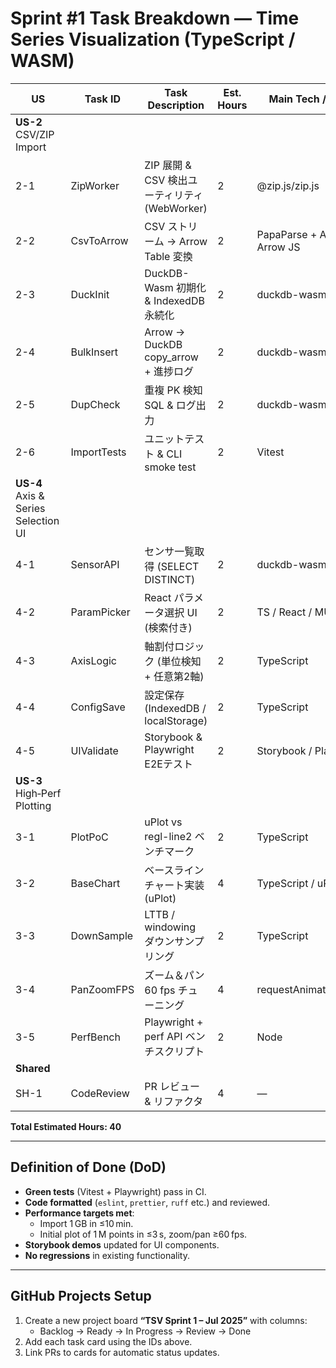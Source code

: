 # Sprint #1 Task Breakdown — Time Series Visualization (TypeScript / WASM)

| US | Task ID | Task Description | Est. Hours | Main Tech / Notes |
|----|---------|------------------|-----------|-------------------|
| **US-2** CSV/ZIP Import |
| 2-1 | ZipWorker | ZIP 展開 & CSV 検出ユーティリティ (WebWorker) | 2 | @zip.js/zip.js |
| 2-2 | CsvToArrow | CSV ストリーム → Arrow Table 変換 | 2 | PapaParse + Apache Arrow JS |
| 2-3 | DuckInit | DuckDB-Wasm 初期化 & IndexedDB 永続化 | 2 | duckdb-wasm |
| 2-4 | BulkInsert | Arrow → DuckDB copy_arrow + 進捗ログ | 2 | duckdb-wasm |
| 2-5 | DupCheck | 重複 PK 検知 SQL & ログ出力 | 2 | duckdb-wasm |
| 2-6 | ImportTests | ユニットテスト & CLI smoke test | 2 | Vitest |
| **US-4** Axis & Series Selection UI |
| 4-1 | SensorAPI | センサ一覧取得 (SELECT DISTINCT) | 2 | duckdb-wasm |
| 4-2 | ParamPicker | React パラメータ選択 UI (検索付き) | 2 | TS / React / MUI |
| 4-3 | AxisLogic | 軸割付ロジック (単位検知 + 任意第2軸) | 2 | TypeScript |
| 4-4 | ConfigSave | 設定保存 (IndexedDB / localStorage) | 2 | TypeScript |
| 4-5 | UIValidate | Storybook & Playwright E2Eテスト | 2 | Storybook / Playwright |
| **US-3** High‑Perf Plotting |
| 3-1 | PlotPoC | uPlot vs regl-line2 ベンチマーク | 2 | TypeScript |
| 3-2 | BaseChart | ベースラインチャート実装 (uPlot) | 4 | TypeScript / uPlot |
| 3-3 | DownSample | LTTB / windowing ダウンサンプリング | 2 | TypeScript |
| 3-4 | PanZoomFPS | ズーム＆パン 60 fps チューニング | 4 | requestAnimationFrame |
| 3-5 | PerfBench | Playwright + perf API ベンチスクリプト | 2 | Node |
| **Shared** |
| SH-1 | CodeReview | PR レビュー & リファクタ | 4 | — |

**Total Estimated Hours: 40**

---

## Definition of Done (DoD)

* **Green tests** (Vitest + Playwright) pass in CI.
* **Code formatted** (`eslint`, `prettier`, `ruff` etc.) and reviewed.
* **Performance targets met**:  
  * Import 1 GB in ≤10 min.  
  * Initial plot of 1 M points in ≤3 s, zoom/pan ≥60 fps.
* **Storybook demos** updated for UI components.
* **No regressions** in existing functionality.

---

## GitHub Projects Setup

1. Create a new project board **“TSV Sprint 1 – Jul 2025”** with columns:  
   * Backlog → Ready → In Progress → Review → Done
2. Add each task card using the IDs above.
3. Link PRs to cards for automatic status updates.
